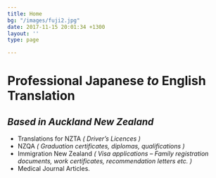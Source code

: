 ```yaml
---
title: Home
bg: "/images/fuji2.jpg"
date: 2017-11-15 20:01:34 +1300
layout: ''
type: page

---
```

# Professional Japanese _to_ English Translation

## _Based in Auckland New Zealand_

* Translations for NZTA _( Driver’s Licences )_
* NZQA _( Graduation certificates, diplomas, qualifications )_
* Immigration New Zealand _( Visa applications – Family registration documents, work certificates, recommendation letters etc. )_
* Medical Journal Articles.